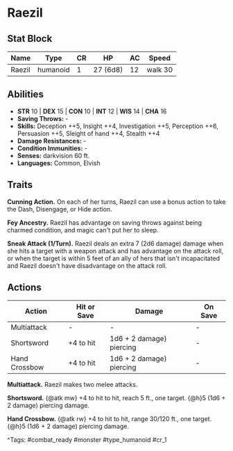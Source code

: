 # Raezil

## Stat Block

| Name | Type | CR | HP | AC | Speed |
|------|------|----|----|----|-------|
| Raezil | humanoid | 1 | 27 (6d8) | 12 | walk 30 |

## Abilities

- **STR** 10 | **DEX** 15 | **CON** 10 | **INT** 12 | **WIS** 14 | **CHA** 16
- **Saving Throws:** -  
- **Skills:** Deception ++5, Insight ++4, Investigation ++5, Perception ++6, Persuasion ++5, Sleight of hand ++4, Stealth ++4  
- **Damage Resistances:** -  
- **Condition Immunities:** -  
- **Senses:** darkvision 60 ft.  
- **Languages:** Common, Elvish

## Traits

**Cunning Action.** On each of her turns, Raezil can use a bonus action to take the Dash, Disengage, or Hide action.

**Fey Ancestry.** Raezil has advantage on saving throws against being charmed condition, and magic can't put her to sleep.

**Sneak Attack (1/Turn).** Raezil deals an extra 7 (2d6 damage) damage when she hits a target with a weapon attack and has advantage on the attack roll, or when the target is within 5 feet of an ally of hers that isn't incapacitated and Raezil doesn't have disadvantage on the attack roll.


## Actions

| Action | Hit or Save | Damage | On Save |
|--------|--------------|--------|----------|
| Multiattack | - | - | - |
| Shortsword | +4 to hit | 1d6 + 2 damage) piercing | - |
| Hand Crossbow | +4 to hit | 1d6 + 2 damage) piercing | - |

**Multiattack.** Raezil makes two melee attacks.

**Shortsword.** {@atk mw} +4 to hit to hit, reach 5 ft., one target. {@h}5 (1d6 + 2 damage) piercing damage.

**Hand Crossbow.** {@atk rw} +4 to hit to hit, range 30/120 ft., one target. {@h}5 (1d6 + 2 damage) piercing damage.


^Tags: #combat_ready #monster #type_humanoid #cr_1